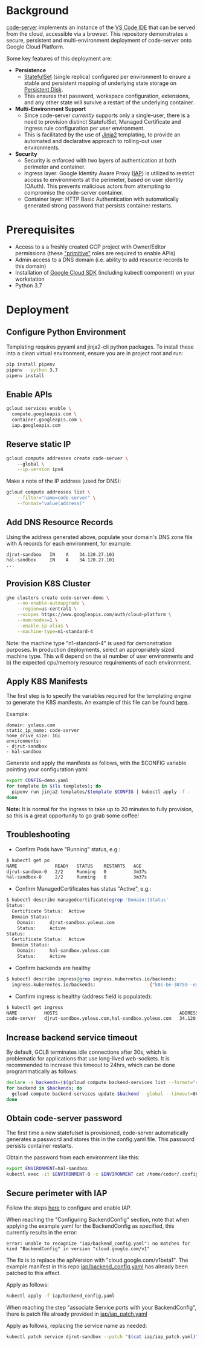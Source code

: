 # Background

[code-server](https://github.com/cdr/code-server) implements an instance of the [VS Code IDE](https://github.com/Microsoft/vscode) that can be served from the cloud, accessible via a browser. This repository demonstrates a secure, persistent and multi-environment deployment of code-server onto Google Cloud Platform. 

Some key features of this deployment are:

- **Persistence**
  - [StatefulSet](https://kubernetes.io/docs/concepts/workloads/controllers/statefulset/) (single replica) configured per environment to ensure a stable and persistent mapping of underlying state storage on [Persistent Disk](https://cloud.google.com/persistent-disk).
  - This ensures that password, workspace configuration, extensions, and any other state will survive a restart of the underlying container.
- **Multi-Environment Support**
  - Since code-server _currently_ supports only a single-user, there is a need to provision distinct StatefulSet, Managed Certificate and Ingress rule configuration per user environment.
  - This is facilitated by the use of [Jinja2](https://jinja.palletsprojects.com/en/2.11.x/) templating, to provide an automated and declarative approach to rolling-out user environments.
- **Security**
  - Security is enforced with two layers of authentication at both perimeter and container.
  - Ingress layer: Google Identity Aware Proxy ([IAP](https://cloud.google.com/iap)) is utilized to restrict access to environments at the perimeter, based on user identity (OAuth). This prevents malicious actors from attempting to compromise the code-server container.
  - Container layer: HTTP Basic Authentication with automatically generated strong password that persists container restarts.
    



# Prerequisites

- Access to a a freshly created GCP project with Owner/Editor permissions (these ["primitive"](https://cloud.google.com/iam/docs/understanding-roles#primitive_role_definitions) roles are required to enable APIs)
- Admin access to a DNS domain (i.e. ability to add resource records to this domain)
- Installation of [Google Cloud SDK](https://cloud.google.com/sdk/install) (including kubectl component) on your workstation
- Python 3.7

# Deployment

## Configure Python Environment

Templating requires pyyaml and jinja2-cli python packages. To install these into a clean virtual environment, ensure you are in project root and run:

```bash
pip install pipenv
pipenv --python 3.7
pipenv install
```

## Enable APIs

```bash
gcloud services enable \
  compute.googleapis.com \
  container.googleapis.com \
  iap.googleapis.com
```

## Reserve static IP

```bash
gcloud compute addresses create code-server \                                                                                                      [master]
    --global \
    --ip-version ipv4
```

Make a note of the IP address (used for DNS):

```bash
gcloud compute addresses list \
    --filter="name=code-server" \
    --format="value(address)"
```

## Add DNS Resource Records

Using the address generated above, populate your domain's DNS zone file with A records for each environment, for example:

```
djrut-sandbox   IN    A    34.120.27.101
hal-sandbox     IN    A    34.120.27.101
...
```


## Provision K8S Cluster

```bash
gke clusters create code-server-demo \
    --no-enable-autoupgrade \
    --region=us-central1 \
    --scopes https://www.googleapis.com/auth/cloud-platform \
    --num-nodes=1 \
    --enable-ip-alias \
    --machine-type=n1-standard-4
```

Note: the machine type "n1-standard-4" is used for demonstration purposes. In production deployments, select an appropriately sized machine type. This will depend on the a) number of user environments and b) the expected cpu/memory resource requirements of each environment. 

## Apply K8S Manifests

The first step is to specify the variables required for the templating engine to generate the K8S manifests. An example of this file can be found [here](demo.yaml).

Example:

```
domain: yoleus.com
static_ip_name: code-server
home_drive_size: 1Gi
environments:
- djrut-sandbox
- hal-sandbox
```
Generate and apply the manifests as follows, with the $CONFIG variable pointing your configuration yaml:

```bash
export CONFIG=demo.yaml
for template in $(ls templates); do                                                                                                                
  pipenv run jinja2 templates/$template $CONFIG | kubectl apply -f -
done
```

**Note:** It is normal for the ingress to take up to 20 minutes to fully provision, so this is a great opportunity to go grab some coffee!

## Troubleshooting

* Confirm Pods have "Running" status, e.g.:

```bash
$ kubectl get po                                                                                                                    [master]
NAME              READY   STATUS    RESTARTS   AGE
djrut-sandbox-0   2/2     Running   0          3m37s
hal-sandbox-0     2/2     Running   0          3m37s
```
* Confirm ManagedCertificates has status "Active", e.g.:

```bash
$ kubectl describe managedcertificate|egrep 'Domain:|Status'                                                                             
Status:
  Certificate Status:  Active
  Domain Status:
    Domain:     djrut-sandbox.yoleus.com
    Status:     Active
Status:
  Certificate Status:  Active
  Domain Status:
    Domain:     hal-sandbox.yoleus.com
    Status:     Active
```

* Confirm backends are healthy

```bash
$ kubectl describe ingress|grep ingress.kubernetes.io/backends:                                                                     
  ingress.kubernetes.io/backends:                    {"k8s-be-30759--ea814a4473ad1246":"HEALTHY","k8s-be-32338--ea814a4473ad1246":"HEALTHY","k8s-be-32558--ea814a4473ad1246":"HEALTHY"}
```

* Confirm ingress is healthy (address field is populated):

```bash
$ kubectl get ingress                                                                                                               [master]
NAME          HOSTS                                             ADDRESS         PORTS   AGE
code-server   djrut-sandbox.yoleus.com,hal-sandbox.yoleus.com   34.120.27.101   80      17m
```

## Increase backend service timeout

By default, GCLB terminates idle connections after 30s, which is problematic for applications that use long-lived web-sockets. It is recommended to increase this timeout to 24hrs, which can be done programmatically as follows:

```bash
declare -a backends=($(gcloud compute backend-services list --format="value(name)"))
for backend in $backends; do                                                                                                                       
  gcloud compute backend-services update $backend --global --timeout=86400 # Set timeout to 24hrs
done
```

## Obtain code-server password

The first time a new statefulset is provisioned, code-server automatically generates a password and stores this in the config.yaml file. This password persists container restarts.

Obtain the password from each environment like this:

```bash
export ENVIRONMENT=hal-sandbox                                                                                                    
kubectl exec -it $ENVIRONMENT-0 -c $ENVIRONMENT cat /home/coder/.config/code-server/config.yaml|grep ^password|cut -d: -f2
``` 

## Secure perimeter with IAP

Follow the steps [here](https://cloud.google.com/iap/docs/enabling-kubernetes-howto) to configure and enable IAP.


When reaching the "Configuring BackendConfig" section, note that when applying the example yaml for the BackendConfig as specified, this currently results in the error: 

```
error: unable to recognize "iap/backend_config.yaml": no matches for kind "BackendConfig" in version "cloud.google.com/v1"
```
The fix is to replace the apiVersion with "cloud.google.com/v1beta1". The example manifest in this repo [iap/backend_config.yaml](iap/backend_config.yaml) has already been patched to this effect.

Apply as follows:

```bash
kubectl apply -f iap/backend_config.yaml
```

When reaching the step "associate Service ports with your BackendConfig", there is patch file already provided in [iap/iap_patch.yaml](iap/iap_patch.yaml)

Apply as follows, replacing the service name as needed:

```bash
kubectl patch service djrut-sandbox --patch "$(cat iap/iap_patch.yaml)"
```












